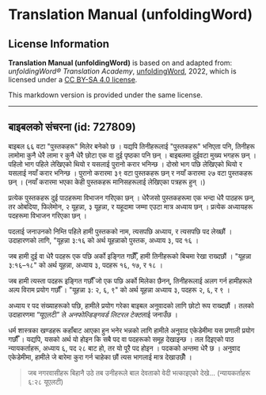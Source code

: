 # Translation Manual (unfoldingWord)

## License Information

**Translation Manual (unfoldingWord)** is based on and adapted from: _unfoldingWord® Translation Academy_, [unfoldingWord](https://unfoldingword.org/utw), 2022, which is licensed under a [CC BY-SA 4.0 license](https://creativecommons.org/licenses/by-sa/4.0/legalcode.en).

This markdown version is provided under the same license.



--------------------------------

## बाइबलको संचरना (id: 727809)

बाइबल ६६ वटा "पुस्तकहरू" मिलेर बनेको छ । यद्यपि तिनीहरूलाई "पुस्तकहरू" भनिएता पनि, तिनीहरू लामोमा कुनै धेरै लामा र कुनै धेरै छोटा एक वा दुई पृष्ठका पनि छन् । बाइबलमा दुईवटा मुख्य भगहरू छन् । पहिलो भाग पहिले लेखिएको थियो र यसलाई पुरानो करार भनिन्छ । दोस्रो भाग पछि लेखिएको थियो र यसलाई नयाँ करार भनिन्छ । पुरानो करारमा ३९ वटा पुस्तकहरू छन् र नयाँ करारमा २७ वटा पुस्तकहरू छन् । (नयाँ करारमा भएका केही पुस्तकहरू मानिसहरूलाई लेखिएका पत्रहरू हुन् ।)

प्रत्येक पुस्तकहरू दुई पाठहरूमा विभाजन गरिएका छन् । धेरैजसो पुस्तकहरूमा एक भन्दा धेरै पाठहरू छन्, तर ओबदिया, फिलेमोन, २ यूहन्ना, ३ यूहन्ना, र यहूदामा जम्मा एउटा मात्र अध्याय छन् । प्रत्येक अध्यायहरू पदहरूमा विभाजन गरिएका छन् ।

पदलाई जनाउनको निम्ति पहिले हामी पुस्तकको नाम, त्यसपछि अध्याय, र त्यसपछि पद लेख्छौं । उदाहारणको लागि, "यूहन्ना ३:१६ को अर्थ यूहन्नाको पुस्तक, अध्याय ३, पद १६ ।

जब हामी दुई वा धेरै पदहरू एक पछि अर्को इङ्गित गर्छौँँ, हामी तिनीहरूको बिचमा रेखा राख्दछौं । "यूहन्ना ३:१६–१८" को अर्थ यूहन्ना, अध्याय ३, पदहरू १६, १७, र १८ ।

जब हामी त्यस्ता पदहरू इङ्गित गर्छौँ जो एक पछि अर्को मिलेका छैनन्, तिनीहरूलाई अलग गर्न हामीहरूले अल्प विराम प्रयोग गर्छौँ । "यूहन्ना ३: २, ६, ९" को अर्थ यूहन्ना अध्याय ३, पदहरू २, ६, र ९ ।

अध्याय र पद संख्याहरूको पछि, हामीले प्रयोग गरेका बाइबल अनुवादको लागि छोटो रूप राख्दछौं । तलको उदाहारणमा “यूएलटी” ले *अनफोल्डिङ्गवर्ड लिटरल टेक्ट*लाई जनाउँछ ।

धर्म शास्त्रका खण्डहरू कहाँबाट आएका हुन भनेर भन्नको लागि हामीले अनुवाद एकेडेमीमा यस प्रणाली प्रयोग गर्छौँ । यद्यपि, यसको अर्थ यो होइन कि सबै पद वा पदहरूको समूह देखाइन्छ । तल दिइएको पाठ न्यायकर्ताहरू, अध्याय ६, पद २८ बाट हो, तर यो पूरै पद होइन । पदकको अन्तमा धेरै छ । अनुवाद एकेडेमीमा, हामीले जे बारेमा कुरा गर्न चाहेका छौं त्यस भागलाई मात्र देखाउछौँ ।

> जब नगरवासीहरू बिहानै उठे तब उनीहरूले बाल देवताको वेदी भत्‍काइएको देखे... (न्यायकर्ताहरू ६:२८ यूएलटी)


